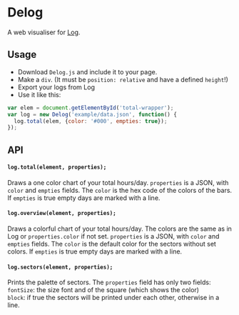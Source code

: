 # Delog
A web visualiser for [Log](https://joshavanier.itch.io/log).

## Usage
- Download ```Delog.js``` and include it to your page.
- Make a ```div```. (It must be ```position: relative``` and have a defined ```height```!)
- Export your logs from Log
- Use it like this:
```javascript
var elem = document.getElementById('total-wrapper');
var log = new Delog('example/data.json', function() {
  log.total(elem, {color: '#000', empties: true});
});
```

## API
#### ```log.total(element, properties);```
Draws a one color chart of your total hours/day.
```properties``` is a JSON, with ```color``` and ```empties``` fields. The ```color``` is the hex code of the colors of the bars. If ```empties``` is true empty days are marked with a line.

#### ```log.overview(element, properties);```
Draws a colorful chart of your total hours/day. The colors are the same as in Log or ```properties.color``` if not set.
```properties``` is a JSON, with ```color``` and ```empties``` fields. The ```color``` is the default color for the sectors without set colors. If ```empties``` is true empty days are marked with a line.

#### ```log.sectors(element, properties);```
Prints the palette of sectors. The ```properties``` field has only two fields:<br>
```fontSize```: the size font and of the square (which shows the color)<br>
```block```: if true the sectors will be printed under each other, otherwise in a line.
